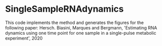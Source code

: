# SingleSampleRNAdynamics

This code implements the method and generates the figures for the following paper: 
Hersch. Biasini, Marques and Bergmann, 'Estimating RNA dynamics using one time point for
one sample in a single-pulse metabolic experiment', 2020
